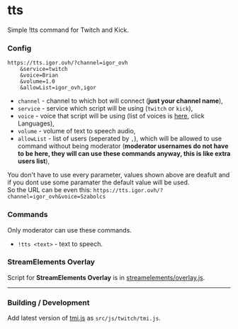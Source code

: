 # tts

Simple !tts <text> command for Twitch and Kick.  

### Config

```
https://tts.igor.ovh/?channel=igor_ovh
    &service=twitch
    &voice=Brian
    &volume=1.0
    &allowList=igor_ovh,igor
```

- `channel` - channel to which bot will connect (**just your channel name**),
- `service` - service which script will be using (`twitch` or `kick`),
- `voice` - voice that script will be using (list of voices is [here](https://lazypy.ro/tts/?voice=Brian&service=StreamElements&text=Lorem%20Ipsum&lang=English&g=A), click Languages),
- `volume` - volume of text to speech audio,
- `allowList` - list of users (seperated by `,`), which will be allowed to use command without being moderator (**moderator usernames do not have to be here, they will can use these commands anyway, this is like extra users list**),

You don't have to use every parameter, values shown above are deafult and if you dont use some paramater the default value will be used.  
So the URL can be even this: `https://tts.igor.ovh/?channel=igor_ovh&voice=Szabolcs`

### Commands
Only moderator can use these commands.

- `!tts <text>` - text to speech.

### StreamElements Overlay
Script for **StreamElements Overlay** is in [streamelements/overlay.js](streamelements/overlay.js).

___

### Building / Development
Add latest version of [tmi.js](https://tmijs.com/) as `src/js/twitch/tmi.js`.